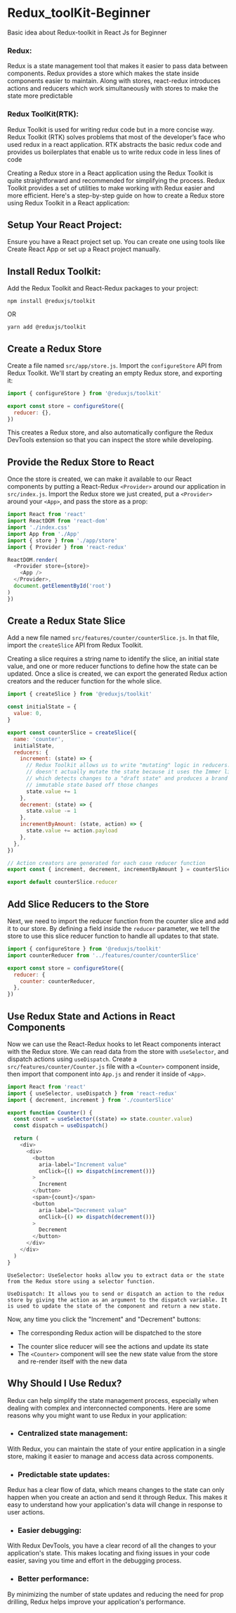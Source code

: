 # Redux_toolKit-Beginner
Basic idea about Redux-toolkit in React Js for Beginner

### Redux:
Redux is a state management tool that makes it easier to pass data between components. Redux provides a store which makes the state inside components easier to maintain. Along with stores, react-redux introduces actions and reducers which work simultaneously with stores to make the state more predictable

### Redux ToolKit(RTK):
Redux Toolkit is used for writing redux code but in a more concise way. Redux Toolkit (RTK) solves problems that most of the developer’s face who used redux in a react application. RTK abstracts the basic redux code and provides us boilerplates that enable us to write redux code in less lines of code

Creating a Redux store in a React application using the Redux Toolkit is quite straightforward and recommended for simplifying the process. Redux Toolkit provides a set of utilities to make working with Redux easier and more efficient. Here's a step-by-step guide on how to create a Redux store using Redux Toolkit in a React application:

## Setup Your React Project:
Ensure you have a React project set up. You can create one using tools like Create React App or set up a React project manually.

## Install Redux Toolkit:
Add the Redux Toolkit and React-Redux packages to your project:

```
npm install @reduxjs/toolkit
```
OR 
```
yarn add @reduxjs/toolkit
```
## Create a Redux Store
Create a file named `src/app/store.js`. Import the `configureStore` API from Redux Toolkit. We'll start by creating an empty Redux store, and exporting it:
```javascript
import { configureStore } from '@reduxjs/toolkit'

export const store = configureStore({
  reducer: {},
})
```
This creates a Redux store, and also automatically configure the Redux DevTools extension so that you can inspect the store while developing.






## Provide the Redux Store to React
Once the store is created, we can make it available to our React components by putting a React-Redux `<Provider>` around our application in `src/index.js`. Import the Redux store we just created, put a `<Provider>` around your `<App>`, and pass the store as a prop:

```javascript
import React from 'react'
import ReactDOM from 'react-dom'
import './index.css'
import App from './App'
import { store } from './app/store'
import { Provider } from 'react-redux'

ReactDOM.render(
  <Provider store={store}>
    <App />
  </Provider>,
  document.getElementById('root')
)
})
```
## Create a Redux State Slice
Add a new file named `src/features/counter/counterSlice.js`. In that file, import the `createSlice` API from Redux Toolkit.

Creating a slice requires a string name to identify the slice, an initial state value, and one or more reducer functions to define how the state can be updated. Once a slice is created, we can export the generated Redux action creators and the reducer function for the whole slice.
```javascript
import { createSlice } from '@reduxjs/toolkit'

const initialState = {
  value: 0,
}

export const counterSlice = createSlice({
  name: 'counter',
  initialState,
  reducers: {
    increment: (state) => {
      // Redux Toolkit allows us to write "mutating" logic in reducers. It
      // doesn't actually mutate the state because it uses the Immer library,
      // which detects changes to a "draft state" and produces a brand new
      // immutable state based off those changes
      state.value += 1
    },
    decrement: (state) => {
      state.value -= 1
    },
    incrementByAmount: (state, action) => {
      state.value += action.payload
    },
  },
})

// Action creators are generated for each case reducer function
export const { increment, decrement, incrementByAmount } = counterSlice.actions

export default counterSlice.reducer
```
## Add Slice Reducers to the Store
Next, we need to import the reducer function from the counter slice and add it to our store. By defining a field inside the `reducer` parameter, we tell the store to use this slice reducer function to handle all updates to that state.
```javascript
import { configureStore } from '@reduxjs/toolkit'
import counterReducer from '../features/counter/counterSlice'

export const store = configureStore({
  reducer: {
    counter: counterReducer,
  },
})
```
## Use Redux State and Actions in React Components
Now we can use the React-Redux hooks to let React components interact with the Redux store. We can read data from the store with `useSelector`, and dispatch actions using `useDispatch`. Create a `src/features/counter/Counter.js` file with a `<Counter>` component inside, then import that component into `App.js` and render it inside of `<App>`.
```javascript
import React from 'react'
import { useSelector, useDispatch } from 'react-redux'
import { decrement, increment } from './counterSlice'

export function Counter() {
  const count = useSelector((state) => state.counter.value)
  const dispatch = useDispatch()

  return (
    <div>
      <div>
        <button
          aria-label="Increment value"
          onClick={() => dispatch(increment())}
        >
          Increment
        </button>
        <span>{count}</span>
        <button
          aria-label="Decrement value"
          onClick={() => dispatch(decrement())}
        >
          Decrement
        </button>
      </div>
    </div>
  )
}
```
`UseSelector: UseSelector hooks allow you to extract data or the state from the Redux store using a selector function.`

`UseDispatch: It allows you to send or dispatch an action to the redux store by giving the action as an argument to the dispatch variable.
It is used to update the state of the component and return a new state.`

Now, any time you click the "Increment" and "Decrement" buttons:

+ The corresponding Redux action will be dispatched to the store
* The counter slice reducer will see the actions and update its state
* The `<Counter>` component will see the new state value from the store and re-render itself with the new data

## Why Should I Use Redux?
Redux can help simplify the state management process, especially when dealing with complex and interconnected components. Here are some reasons why you might want to use Redux in your application:

* ### Centralized state management: 
With Redux, you can maintain the state of your entire application in a single store, making it easier to manage and access data across components.
* ### Predictable state updates: 
Redux has a clear flow of data, which means changes to the state can only happen when you create an action and send it through Redux. This makes it easy to understand how your application's data will change in response to user actions.
* ### Easier debugging: 
With Redux DevTools, you have a clear record of all the changes to your application's state. This makes locating and fixing issues in your code easier, saving you time and effort in the debugging process.
* ### Better performance: 
By minimizing the number of state updates and reducing the need for prop drilling, Redux helps improve your application's performance.
